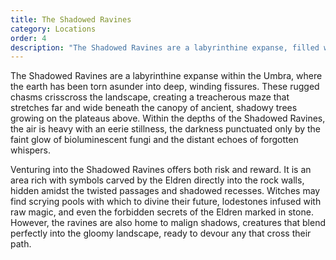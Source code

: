 ```yaml
---
title: The Shadowed Ravines
category: Locations
order: 4
description: "The Shadowed Ravines are a labyrinthine expanse, filled with deep fissures, ancient trees, eerie stillness, and bioluminescent fungi, offering both hidden treasures and lurking dangers."
---
```


The Shadowed Ravines are a labyrinthine expanse within the Umbra, where the earth has been torn asunder into deep, winding fissures. These rugged chasms crisscross the landscape, creating a treacherous maze that stretches far and wide beneath the canopy of ancient, shadowy trees growing on the plateaus above. Within the depths of the Shadowed Ravines, the air is heavy with an eerie stillness, the darkness punctuated only by the faint glow of bioluminescent fungi and the distant echoes of forgotten whispers.

Venturing into the Shadowed Ravines offers both risk and reward. It is an area rich with symbols carved by the Eldren directly into the rock walls, hidden amidst the twisted passages and shadowed recesses. Witches may find scrying pools with which to divine their future, lodestones infused with raw magic, and even the forbidden secrets of the Eldren marked in stone. However, the ravines are also home to malign shadows, creatures that blend perfectly into the gloomy landscape, ready to devour any that cross their path.